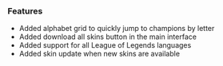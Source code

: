 ### Features

- Added alphabet grid to quickly jump to champions by letter
- Added download all skins button in the main interface
- Added support for all League of Legends languages
- Added skin update when new skins are available
